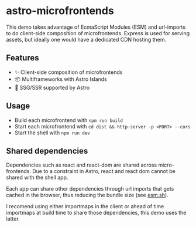 # astro-microfrontends

This demo takes advantage of EcmaScript Modules (ESM) and url-imports to do client-side composition of microfrontends. Express is used for serving assets, but ideally one would have a dedicated CDN hosting them.

## Features

- ✨ Client-side composition of microfrontends
- 📦 Multiframeworks with Astro Islands
- 🚀 SSG/SSR supported by Astro

## Usage

- Build each microfrontend with `npm run build`
- Start each microfrontend with `cd dist && http-server -p <PORT> --cors`
- Start the shell with `npm run dev`

## Shared dependencies

Dependencies such as react and react-dom are shared across micro-frontends. Due to a constraint in Astro, react and react dom cannot be shared with the shell app.

Each app can share other dependencies through url imports that gets cached in the browser, thus reducing the bundle size (see [esm.sh](https://esm.sh/)).

I recomend using either importmaps in the client or ahead of time importmaps at build time to share those dependencies, this demo uses the latter.
